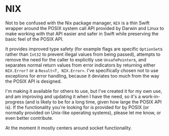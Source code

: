 # NIX

Not to be confused with the Nix package manager, `NIX` is a thin Swift wrapper around the POSIX system call API provided by Darwin and Linux to make working with that API easier and safer in Swift while preserving the basic feel of the POSIX API.

It provides improved type safety (for example flags are specific `OptionSet`s rather than `Int32` to prevent illegal values from being passed), attempts to remove the need for the caller to explicitly use `UnsafePointer`s, and separates normal return values from error indicators by returning either `NIX.Error?` or a `Result<T, NIX.Error>`.  I've specifically chosen not to use exceptions for error handling, because it deviates too much from the way the POSIX API is designed.

I'm making it available for others to use, but I've created it for my own use, and am improving and updating it when I have the need, so it's a work-in-progress (and is likely to be for a long time, given how large the POSIX API is).  If the functionality you're looking for is provided for by POSIX (or normally provided on Unix-like operating systems), please let me know, or even better contribute.

At the moment it mostly centers around socket functionality.
